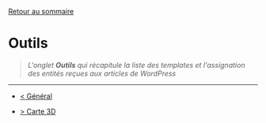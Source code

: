 [Retour au sommaire](/documentation/FR/01%20-%20Sommaire.md)

# Outils

> *L'onglet **Outils** qui récapitule la liste des templates et l'assignation des entités reçues aux articles de WordPress*

---

- [< Général](/documentation/FR/04%20-%20Général.md)

- [> Carte 3D](/documentation/FR/06%20-%20Carte%203D.md)
